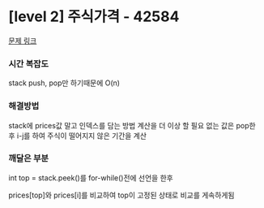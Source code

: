 # [level 2] 주식가격 - 42584 

[문제 링크](https://school.programmers.co.kr/learn/courses/30/lessons/42584) 

### 시간 복잡도
stack push, pop만 하기때문에 O(n)
### 해결방법
stack에 prices값 말고 인덱스를 담는 방법
계산을 더 이상 할 필요 없는 값은 pop한 후 i-j를 하여 주식이 떨어지지 않은 기간을 계산
### 깨달은 부분
int top = stack.peek()를 for-while()전에 선언을 한후 

prices[top]와 prices[i]를 비교하여  top이 고정된 상태로 비교를 게속하게됨
